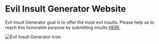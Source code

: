 # Evil Insult Generator Website

Evil Insult Generator goal is to offer the most evil insults. Please help us to reach this honorable purpose by submitting insults
[HERE]("mailto:marvin@evilinsult.com?Subject=Evil%20Insult%20Generator%20Proposal&Body=Hej%20fuckers%2C%0A%0Aplease%20add%20this%20beauty%3A%0A%0Ainsult%3A%20...%0Alanguage%3A%20...%0Acomment%20%28optional%29%3A%20...%0A%0A...%0A").

![Evil Insult Generator Icon](https://cloud.githubusercontent.com/assets/22981912/19600664/5521d010-97a6-11e6-9f67-fec931b199d7.png)
